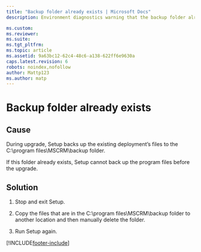 ```yaml
---
title: "Backup folder already exists | Microsoft Docs"
description: Environment diagnostics warning that the backup folder already exists

ms.custom: 
ms.reviewer: 
ms.suite: 
ms.tgt_pltfrm: 
ms.topic: article
ms.assetid: 9a63bc12-62c4-48c6-a138-622ff6e9630a
caps.latest.revision: 6
robots: noindex,nofollow
author: Mattp123
ms.author: matp
---
```

# Backup folder already exists

## Cause
  
 During upgrade, Setup backs up the existing deployment’s files to the C:\program files\MSCRM\backup folder.  
  
 If this folder already exists, Setup cannot back up the program files before the upgrade.  
  
 ## Solution
  
1.  Stop and exit Setup.  
  
2.  Copy the files that are in the C:\program files\MSCRM\backup folder to another location and then manually delete the folder.  
  
3.  Run Setup again.



[!INCLUDE[footer-include](../../../includes/footer-banner.md)]